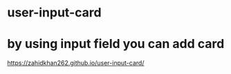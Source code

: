 # user-input-card
# by using input field you can add card

https://zahidkhan262.github.io/user-input-card/

